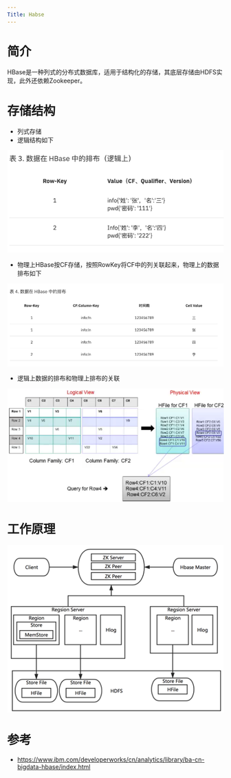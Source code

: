 ```yaml
---
Title: Habse
---
```


# 简介

HBase是一种列式的分布式数据库，适用于结构化的存储，其底层存储由HDFS实现，此外还依赖Zookeeper。

# 存储结构

- 列式存储
- 逻辑结构如下

![](imgs/000.png)

- 物理上HBase按CF存储，按照RowKey将CF中的列关联起来，物理上的数据排布如下

![](imgs/001.png)

- 逻辑上数据的排布和物理上排布的关联

![](imgs/002.png)

# 工作原理

![](imgs/004.png)



# 参考

- https://www.ibm.com/developerworks/cn/analytics/library/ba-cn-bigdata-hbase/index.html

